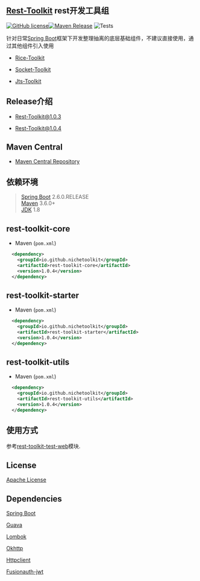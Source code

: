 ## [Rest-Toolkit](https://github.com/NicheToolkit/rest-toolkit) rest开发工具组

[![GitHub license](https://img.shields.io/badge/license-Apache-blue.svg)](https://github.com/NicheToolkit/rest-toolkit/blob/master/LICENSE)[![Maven Release](https://img.shields.io/maven-central/v/io.github.nichetoolkit/rest-toolkit-starter.svg)](http://search.maven.org/#search%7Cgav%7C1%7Cg%3A%22io.github.nichetoolkit%22%20AND%20a%3A%rest-toolkit-starter%22)
![Tests](https://github.com/NicheToolkit/rest-toolkit/workflows/Tests/badge.svg)

针对日常[Spring Boot](https://spring.io/projects/spring-boot)框架下开发整理抽离的底层基础组件，不建议直接使用，通过其他组件引入使用

-  [Rice-Toolkit](https://github.com/NicheToolkit/rice-toolkit) 

-  [Socket-Toolkit](https://github.com/NicheToolkit/socket-toolkit) 

-  [Jts-Toolkit](https://github.com/NicheToolkit/jts-toolkit) 

## Release介绍

-  [Rest-Toolkit@1.0.3](https://github.com/NicheToolkit/rest-toolkit/tree/master/release/1.0.3.md)

-  [Rest-Toolkit@1.0.4](https://github.com/NicheToolkit/rest-toolkit/tree/master/release/1.0.4.md)

## Maven Central

-  [Maven Central Repository](https://search.maven.org/search?q=nichetoolkit)

## 依赖环境
 > [Spring Boot](https://spring.io/projects/spring-boot) 2.6.0.RELEASE\
 > [Maven](https://maven.apache.org/) 3.6.0+\
 > [JDK](https://www.oracle.com/java/technologies/downloads/#java8) 1.8
 
## rest-toolkit-core
 * Maven (`pom.xml`)
```xml
  <dependency>
    <groupId>io.github.nichetoolkit</groupId>
    <artifactId>rest-toolkit-core</artifactId>
    <version>1.0.4</version>
  </dependency>
```  
 
## rest-toolkit-starter
 * Maven (`pom.xml`)
```xml
  <dependency>
    <groupId>io.github.nichetoolkit</groupId>
    <artifactId>rest-toolkit-starter</artifactId>
    <version>1.0.4</version>
  </dependency>
``` 

## rest-toolkit-utils
 * Maven (`pom.xml`)
```xml
  <dependency>
    <groupId>io.github.nichetoolkit</groupId>
    <artifactId>rest-toolkit-utils</artifactId>
    <version>1.0.4</version>
  </dependency>
```

## 使用方式

参考[rest-toolkit-test-web](https://github.com/NicheToolkit/rest-toolkit/tree/master/rest-toolkit-test-web)模块.
 
## License 

 [Apache License](https://www.apache.org/licenses/LICENSE-2.0)
 
## Dependencies

 [Spring Boot](https://github.com/spring-projects/spring-boot)
 
 [Guava](https://github.com/google/guava)
 
 [Lombok](https://github.com/projectlombok/lombok)
 
 [Okhttp](https://github.com/square/okhttp)
 
 [Httpclient](http://hc.apache.org/httpcomponents-client)
 
 [Fusionauth-jwt](https://github.com/FusionAuth/fusionauth-jwt)
 
 